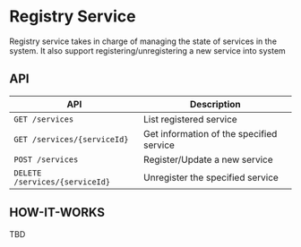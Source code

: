 # Registry Service

Registry service takes in charge of managing the state of services in the system. It also support registering/unregistering a new service into system

## API

| API | Description |
|-|-|
|`GET /services`| List registered service |
|`GET /services/{serviceId}`| Get information of the specified service |
|`POST /services`| Register/Update a new service |
|`DELETE /services/{serviceId}`| Unregister the specified service |

## HOW-IT-WORKS

TBD